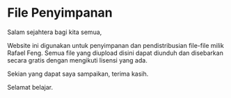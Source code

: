 # File Penyimpanan
Salam sejahtera bagi kita semua,

Website ini digunakan untuk penyimpanan dan pendistribusian file-file milik Rafael Feng. Semua file yang diupload disini dapat diunduh dan disebarkan secara gratis dengan mengikuti lisensi yang ada.

Sekian yang dapat saya sampaikan, terima kasih.

Selamat belajar.
